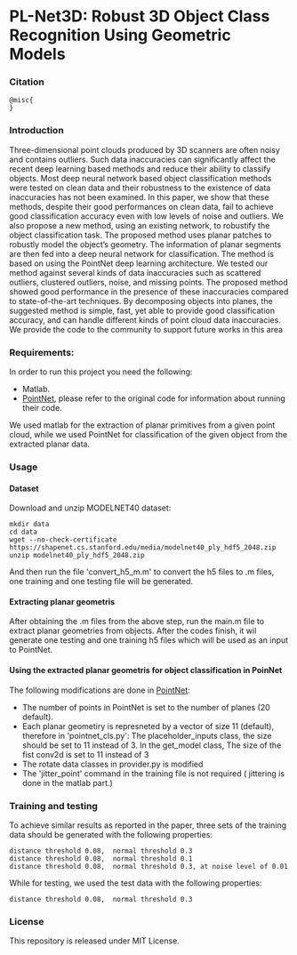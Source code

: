 # PL-Net3D: Robust 3D Object Class Recognition Using Geometric Models


### Citation
```
@misc{
}
```

### Introduction

Three-dimensional point clouds produced by 3D scanners are often noisy and contains
outliers. Such data inaccuracies can significantly affect the recent deep learning based methods and reduce
their ability to classify objects. Most deep neural network based object classification methods were tested on
clean data and their robustness to the existence of data inaccuracies has not been examined. In this paper, we
show that these methods, despite their good performances on clean data, fail to achieve good classification
accuracy even with low levels of noise and outliers. We also propose a new method, using an existing
network, to robustify the object classification task. The proposed method uses planar patches to robustly
model the object’s geometry. The information of planar segments are then fed into a deep neural network for
classification. The method is based on using the PointNet deep learning architecture. We tested our method
against several kinds of data inaccuracies such as scattered outliers, clustered outliers, noise, and missing
points. The proposed method showed good performance in the presence of these inaccuracies compared to
state-of-the-art techniques. By decomposing objects into planes, the suggested method is simple, fast, yet
able to provide good classification accuracy, and can handle different kinds of point cloud data inaccuracies.
We provide the code to the community to support future works in this area

### Requirements:
In order to run this project you need the following:
* Matlab.
* [PointNet](https://github.com/charlesq34/pointnet), please refer to the original code for information about running their code.

We used matlab for the extraction of planar primitives from a given point cloud, while we used PointNet for classification of the given object from the extracted planar data. 


### Usage

#### Dataset
Download and unzip MODELNET40 dataset:

```
mkdir data
cd data
wget --no-check-certificate https://shapenet.cs.stanford.edu/media/modelnet40_ply_hdf5_2048.zip
unzip modelnet40_ply_hdf5_2048.zip
```
And then run the file 'convert_h5_m.m' to convert the h5 files to .m files, one training and one testing file will be generated.

#### Extracting planar geometris

After obtaining the .m files from the above step, run the main.m file to extract planar geometries from objects. After the codes finish, it wil generate one testing and one training h5 files which will be used as an input to PointNet.


#### Using the extracted planar geometris for object classification in PoinNet

The following modifications are done in [PointNet](https://github.com/charlesq34/pointnet):
* The number of points in PointNet is set to the number of planes (20 default).
* Each planar geometiry is represneted by a vector of size 11 (default), therefore in 'pointnet_cls.py': The placeholder_inputs class, the size should be set to 11 instead of 3. In the get_model class, The size of the fist conv2d is set to 11 instead of 3
* The rotate data classes in provider.py is modified   
* The 'jitter_point' command in the training file is not required ( jittering is done in the matlab part.)

### Training and testing

To achieve similar results as reported in the paper, three sets of the training data should be generated with the following properties:
```
distance threshold 0.08,  normal threshold 0.3
distance threshold 0.08,  normal threshold 0.1
distance threshold 0.08,  normal threshold 0.3, at noise level of 0.01
```
While for testing, we used the test data with the following properties:
```
distance threshold 0.08,  normal threshold 0.3
```

### License
This repository is released under MIT License.
